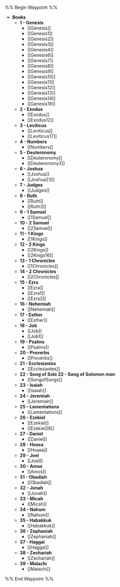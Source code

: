 %% Begin Waypoint %%
- **Books**
	- **1 - Genesis**
		- [[Genesis]]
		- [[Genesis1]]
		- [[Genesis2]]
		- [[Genesis3]]
		- [[Genesis4]]
		- [[Genesis6]]
		- [[Genesis7]]
		- [[Genesis8]]
		- [[Genesis9]]
		- [[Genesis10]]
		- [[Genesis11]]
		- [[Genesis12]]
		- [[Genesis13]]
		- [[Genesis14]]
		- [[Genesis19]]
	- **2 - Exodus**
		- [[Exodus]]
		- [[Exodus12]]
	- **3 - Leviticus**
		- [[Leviticus]]
		- [[Leviticus17]]
	- **4 - Numbers**
		- [[Numbers]]
	- **5 - Deuteronomy**
		- [[Deuteronomy]]
		- [[Deuteronomy3]]
	- **6 - Joshua**
		- [[Joshua]]
		- [[Joshua23]]
	- **7 - Judges**
		- [[Judges]]
	- **8 - Ruth**
		- [[Ruth]]
		- [[Ruth3]]
	- **9 - 1 Samuel**
		- [[1Samuel]]
	- **10 - 2 Samuel**
		- [[2Samuel]]
	- **11 - 1 Kings**
		- [[1Kings]]
	- **12 - 2 Kings**
		- [[2Kings]]
		- [[2Kings16]]
	- **13 - 1 Chronicles**
		- [[1Chronicles]]
	- **14 - 2 Chronicles**
		- [[2Chronicles]]
	- **15 - Ezra**
		- [[Ezra]]
		- [[Ezra1]]
		- [[Ezra2]]
	- **16 - Nehemiah**
		- [[Nehemiah]]
	- **17 - Esther**
		- [[Esther]]
	- **18 - Job**
		- [[Job]]
		- [[Job1]]
	- **19 - Psalms**
		- [[Psalms]]
	- **20 - Proverbs**
		- [[Proverbs]]
	- **21 - Ecclesiastes**
		- [[Ecclesiastes]]
	- **22 - Song of Solo 22 - Song of Solomon mon**
		- [[SongofSongs]]
	- **23 - Isaiah**
		- [[Isaiah]]
	- **24 - Jeremiah**
		- [[Jeremiah]]
	- **25 - Lamentations**
		- [[Lamentations]]
	- **26 - Ezekiel**
		- [[Ezekiel]]
		- [[Ezekiel28]]
	- **27 - Daniel**
		- [[Daniel]]
	- **28 - Hosea**
		- [[Hosea]]
	- **29 - Joel**
		- [[Joel]]
	- **30 - Amos**
		- [[Amos]]
	- **31 - Obadiah**
		- [[Obadiah]]
	- **32 - Jonah**
		- [[Jonah]]
	- **33 - Micah**
		- [[Micah]]
	- **34 - Nahum**
		- [[Nahum]]
	- **35 - Habakkuk**
		- [[Habakkuk]]
	- **36 - Zephaniah**
		- [[Zephaniah]]
	- **37 - Haggai**
		- [[Haggai]]
	- **38 - Zechariah**
		- [[Zechariah]]
	- **39 - Malachi**
		- [[Malachi]]

%% End Waypoint %%